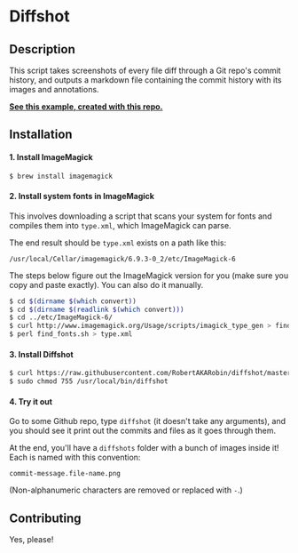 # Diffshot

## Description
This script takes screenshots of every file diff through a Git repo's commit history, and outputs a markdown file containing the commit history with its images and annotations.

**[See this example, created with this repo.](_DIFFSHOTS.md)**

## Installation

#### 1. Install ImageMagick

```bash
$ brew install imagemagick
```

#### 2. Install system fonts in ImageMagick

This involves downloading a script that scans your system for fonts and compiles them into `type.xml`, which ImageMagick can parse.

The end result should be `type.xml` exists on a path like this:

```
/usr/local/Cellar/imagemagick/6.9.3-0_2/etc/ImageMagick-6
```

The steps below figure out the ImageMagick version for you (make sure you copy and paste exactly). You can also do it manually.

```bash
$ cd $(dirname $(which convert))
$ cd $(dirname $(readlink $(which convert)))
$ cd ../etc/ImageMagick-6/
$ curl http://www.imagemagick.org/Usage/scripts/imagick_type_gen > find_fonts.sh
$ perl find_fonts.sh > type.xml
```

#### 3. Install Diffshot

```bash
$ curl https://raw.githubusercontent.com/RobertAKARobin/diffshot/master/diffshot.sh > /usr/local/bin/diffshot
$ sudo chmod 755 /usr/local/bin/diffshot
```

#### 4. Try it out

Go to some Github repo, type `diffshot` (it doesn't take any arguments), and you should see it print out the commits and files as it goes through them.

At the end, you'll have a `diffshots` folder with a bunch of images inside it! Each is named with this convention:

```
commit-message.file-name.png
```

(Non-alphanumeric characters are removed or replaced with `-`.)

## Contributing

Yes, please!
